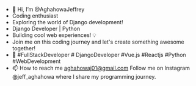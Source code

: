 - 👋 Hi, I’m @AghahowaJeffrey
- Coding enthusiast
- Exploring the world of Django development!
- Django Developer | Python
- Building cool web experiences! 💡
- Join me on this coding journey and let's create something awesome together!
- 🌟 #FullStackDeveloper # DjangoDeveloper #Vue.js #Reactjs #Python #WebDevelopment
- 📫 How to reach me aghahowaj01@gmail.com
Follow me on Instagram @jeff_aghahowa where I share my programming journey.

<!---
WHY I GOT INTO PROGRAMMING?
Programming has always been something that seems to blow my mind away, even when i had no idea what it was. 
I have always been facinated by it right from a very young age. The fact that i could solve probems, create, invent
and put things together and see them come to live has always beeen my drive.
--->
